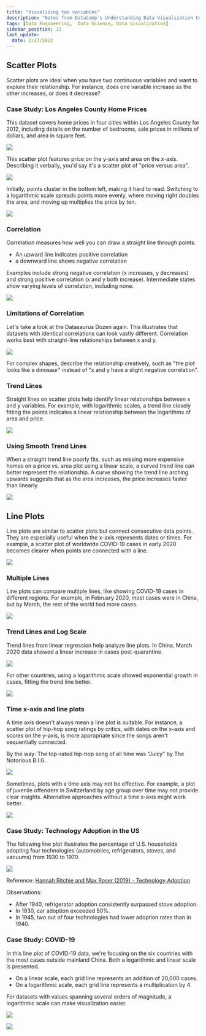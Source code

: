 ```yaml
---
title: "Visualizing two variables"
description: "Notes from DataCamp's Understanding Data Visualization Course"
tags: [Data Engineering,  Data Science, Data Visualization]
sidebar_position: 12
last_update:
  date: 2/27/2022
---
```



## Scatter Plots
Scatter plots are ideal when you have two continuous variables and want to explore their relationship. For instance, does one variable increase as the other increases, or does it decrease?

### Case Study: Los Angeles County Home Prices
This dataset covers home prices in four cities within Los Angeles County for 2012, including details on the number of bedrooms, sale prices in millions of dollars, and area in square feet.

<div class='img-center'>

![](/img/docs/dataset-lahomeprices.png)

</div>

This scatter plot features price on the y-axis and area on the x-axis. Describing it verbally, you'd say it's a scatter plot of "price versus area". 

<div class='img-center'>

![](/img/docs/scatter-plottttt.png)

</div>

Initially, points cluster in the bottom left, making it hard to read. Switching to a logarithmic scale spreads points more evenly, where moving right doubles the area, and moving up multiplies the price by ten.

<div class='img-center'>

![](/img/docs/scatter-plottttt-1.png)

</div>


### Correlation

Correlation measures how well you can draw a straight line through points. 

- An upward line indicates positive correlation
- a downward line shows negative correlation

Examples include strong negative correlation (x increases, y decreases) and strong positive correlation (x and y both increase). Intermediate states show varying levels of correlation, including none.

<div class='img-center'>


![](/img/docs/scatter-plottttt-2.png)

</div>

### Limitations of Correlation

Let's take a look at the Datasaurus Dozen again. This illustrates that datasets with identical correlations can look vastly different. Correlation works best with straight-line relationships between x and y. 

<div class='img-center'>

![](/img/docs/scatter-plottttt-3.png)

</div>

For complex shapes, describe the relationship creatively, such as "the plot looks like a dinosaur" instead of "x and y have a slight negative correlation".


### Trend Lines
Straight lines on scatter plots help identify linear relationships between x and y variables. For example, with logarithmic scales, a trend line closely fitting the points indicates a linear relationship between the logarithms of area and price.

<div class='img-center'>

![](/img/docs/scatter-plottttt-4.png)

</div>

### Using Smooth Trend Lines

When a straight trend line poorly fits, such as missing more expensive homes on a price vs. area plot using a linear scale, a curved trend line can better represent the relationship. A curve showing the trend line arching upwards suggests that as the area increases, the price increases faster than linearly.

<div class='img-center'>

![](/img/docs/scatter-plottttt-5.png)

</div>



## Line Plots 


Line plots are similar to scatter plots but connect consecutive data points. They are especially useful when the x-axis represents dates or times. For example, a scatter plot of worldwide COVID-19 cases in early 2020 becomes clearer when points are connected with a line.

<div class='img-center'>

![](/img/docs/line-plotssss-1.png)

</div>

### Multiple Lines

Line plots can compare multiple lines, like showing COVID-19 cases in different regions. For example, in February 2020, most cases were in China, but by March, the rest of the world had more cases.

<div class='img-center'>

![](/img/docs/line-plotssss-2.png)

</div>


### Trend Lines and Log Scale

Trend lines from linear regression help analyze line plots. In China, March 2020 data showed a linear increase in cases post-quarantine. 

<div class="img-center"> 

![](/img/docs/line-plotssss-3.png)

</div>

For other countries, using a logarithmic scale showed exponential growth in cases, fitting the trend line better.

![](/img/docs/line-plotssss-4.png)

### Time x-axis and line plots

A time axis doesn't always mean a line plot is suitable. For instance, a scatter plot of hip-hop song ratings by critics, with dates on the x-axis and scores on the y-axis, is more appropriate since the songs aren't sequentially connected.

By the way: The top-rated hip-hop song of all time was "Juicy" by The Notorious B.I.G.

<div class="img-center"> 

![](/img/docs/line-plotssss-5.png)

</div>


Sometimes, plots with a time axis may not be effective. For example, a plot of juvenile offenders in Switzerland by age group over time may not provide clear insights. Alternative approaches without a time x-axis might work better.

<div class="img-center"> 

![](/img/docs/line-plotssss-5.png)

</div>

### Case Study: Technology Adoption in the US

The following line plot illustrates the percentage of U.S. households adopting four technologies (automobiles, refrigerators, stoves, and vacuums) from 1930 to 1970.

<div class='img-center'>

![](/img/docs/casestudy-adaoption-ref-stove-cars.png)

</div>

Reference: [Hannah Ritchie and Max Roser (2019) - Technology Adoption](https://ourworldindata.org/technology-adoption)

Observations:

- After 1940, refrigerator adoption consistently surpassed stove adoption.
- In 1930, car adoption exceeded 50%.
- In 1945, two out of four technologies had lower adoption rates than in 1940.

### Case Study: COVID-19

In this line plot of COVID-19 data, we're focusing on the six countries with the most cases outside mainland China. Both a logarithmic and linear scale is presented.

- On a linear scale, each grid line represents an addition of 20,000 cases. 
- On a logarithmic scale, each grid line represents a multiplication by 4.

For datasets with values spanning several orders of magnitude, a logarithmic scale can make visualization easier.

![](/img/docs/casestudy-covidddd1.png)

![](/img/docs/casestudy-covidddd2.png)
